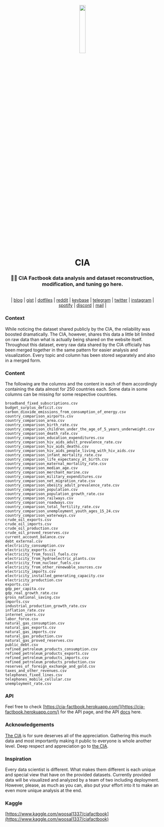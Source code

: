 <div align="center">
  <img src="https://upload.wikimedia.org/wikipedia/commons/thumb/2/23/CIA_logo_%282021%29.svg/1200px-CIA_logo_%282021%29.svg.png" width=20% />
  <h1>CIA</h1>
  <h3>🐱‍💻 CIA Factbook data analysis and dataset reconstruction, modification, and tuning go here.</h3>
</div>

<br>

<div align="center">
	| 
    <a href="https://woosal.net">blog</a> | 
    <a href="https://gist.github.com/woosal1337">gist</a> | 
    <a href="https://github.com/woosal1337/dotfiles">dotfiles</a> |  
    <a href="https://www.reddit.com/user/woosal1337">reddit</a> | 
    <a href="https://keybase.io/woosal">keybase</a> | 
    <a href="https://t.me/woosal1337">telegram</a> |
    <a href="https://twitter.com/woosal1337">twitter</a> | 
    <a href="https://www.instagram.com/woosal1337/">instagram</a> |
    <a href="https://open.spotify.com/user/3pd70lv4jpyjbjxjfgysx3pzl">spotify</a> |
    <a href="https://discordapp.com/users/901937888688758785">discord</a> |
    <a href="mailto:me@woosal.net">mail</a> |
</div>

### Context

While noticing the dataset shared publicly by the CIA, the reliability was boosted dramatically. The CIA, however, shares this data a little bit limited on raw data than what is actually being shared on the website itself. Throughout this dataset, every raw data shared by the CIA officially has been merged together in the same pattern for easier analysis and visualization. Every topic and column has been stored separately and also in a merged form.


### Content

The following are the columns and the content in each of them accordingly containing the data almost for 250 countries each. Some data in some columns can be missing for some respective countries.

```
broadband_fixed_subscriptions.csv
budget_surplus_deficit.csv
carbon_dioxide_emissions_from_consumption_of_energy.csv
country_comparison_airports.csv
country_comparison_area.csv
country_comparison_birth_rate.csv
country_comparison_children_under_the_age_of_5_years_underweight.csv
country_comparison_death_rate.csv
country_comparison_education_expenditures.csv
country_comparison_hiv_aids_adult_prevalence_rate.csv
country_comparison_hiv_aids_deaths.csv
country_comparison_hiv_aids_people_living_with_hiv_aids.csv
country_comparison_infant_mortality_rate.csv
country_comparison_life_expectancy_at_birth.csv
country_comparison_maternal_mortality_rate.csv
country_comparison_median_age.csv
country_comparison_merchant_marine.csv
country_comparison_military_expenditures.csv
country_comparison_net_migration_rate.csv
country_comparison_obesity_adult_prevalence_rate.csv
country_comparison_population.csv
country_comparison_population_growth_rate.csv
country_comparison_railways.csv
country_comparison_roadways.csv
country_comparison_total_fertility_rate.csv
country_comparison_unemployment_youth_ages_15_24.csv
country_comparison_waterways.csv
crude_oil_exports.csv
crude_oil_imports.csv
crude_oil_production.csv
crude_oil_proved_reserves.csv
current_account_balance.csv
debt_external.csv
electricity_consumption.csv
electricity_exports.csv
electricity_from_fossil_fuels.csv
electricity_from_hydroelectric_plants.csv
electricity_from_nuclear_fuels.csv
electricity_from_other_renewable_sources.csv
electricity_imports.csv
electricity_installed_generating_capacity.csv
electricity_production.csv
exports.csv
gdp_per_capita.csv
gdp_real_growth_rate.csv
gross_national_saving.csv
imports.csv
industrial_production_growth_rate.csv
inflation_rate.csv
internet_users.csv
labor_force.csv
natural_gas_consumption.csv
natural_gas_exports.csv
natural_gas_imports.csv
natural_gas_production.csv
natural_gas_proved_reserves.csv
public_debt.csv
refined_petroleum_products_consumption.csv
refined_petroleum_products_exports.csv
refined_petroleum_products_imports.csv
refined_petroleum_products_production.csv
reserves_of_foreign_exchange_and_gold.csv
taxes_and_other_revenues.csv
telephones_fixed_lines.csv
telephones_mobile_cellular.csv
unemployment_rate.csv
```

### API
Feel free to check [https://cia-factbook.herokuapp.com/](https://cia-factbook.herokuapp.com/) for the API page, and the API [docs](https://github.com/woosal1337/cia/tree/main/api) here.

### Acknowledgements

[The CIA](https://www.cia.gov/the-world-factbook/) is for sure deserves all of the appreciation. Gathering this much data and most importantly making it public to everyone is whole another level. Deep respect and appreciation go to [the CIA](https://www.cia.gov/the-world-factbook/).

### Inspiration

Every data scientist is different. What makes them different is each unique and special view that have on the provided datasets. Currently provided data will be visualized and analyzed by a team of two including deployment. However, please, as much as you can, also put your effort into it to make an even more unique analysis at the end.

### Kaggle
[https://www.kaggle.com/woosal1337/ciafactbook](https://www.kaggle.com/woosal1337/ciafactbook)

